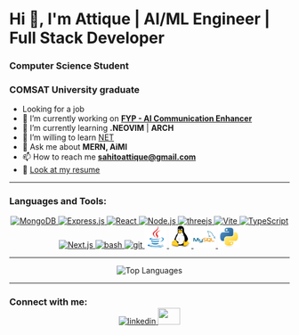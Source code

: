 # Hi 👋, I'm Attique | AI/ML Engineer | Full Stack Developer

### Computer Science Student

### COMSAT University graduate
- Looking for a job
- 🔭 I’m currently working on [**FYP - AI Communication Enhancer**]('')
- 🌱 I’m currently learning **.NEOVIM** | **ARCH**
- 🤝 I’m willing to learn [NET](https://dotnet.microsoft.com/en-us/)
- 💬 Ask me about **MERN, AiMl**
- 📫 How to reach me [**sahitoattique@gmail.com**](mailto:sahitoattique@gmail.com)
- 📄 [Look at my resume](https://docs.google.com/document/d/1lqAmidZyoQNcMgomlAnSbVO5Ca8q54Dk/edit?usp=sharing&ouid=105369342806885158011&rtpof=true&sd=true)

<!-- - ⚡ Fun fact **I love briyani ❤️❤️** -->

---

### Languages and Tools:

<p align="center">
  <a href="https://www.mongodb.com/" target="_blank" rel="noreferrer">
    <img src="https://www.vectorlogo.zone/logos/mongodb/mongodb-icon.svg" alt="MongoDB" width="40" height="40"/>
  </a>
  <a href="https://expressjs.com/" target="_blank" rel="noreferrer">
    <img src="https://www.vectorlogo.zone/logos/expressjs/expressjs-icon.svg" alt="Express.js" width="40" height="40"/>
  </a>
  <a href="https://reactjs.org/" target="_blank" rel="noreferrer">
    <img src="https://www.vectorlogo.zone/logos/reactjs/reactjs-icon.svg" alt="React" width="40" height="40"/>
  </a>
  <a href="https://nodejs.org/" target="_blank" rel="noreferrer">
    <img src="https://www.vectorlogo.zone/logos/nodejs/nodejs-icon.svg" alt="Node.js" width="40" height="40"/>
  </a>
  <a href="https://threejs.org/" target="_blank" rel="noreferrer">
    <img alt="threejs" width="40" height="40" src="https://cdn.jsdelivr.net/gh/devicons/devicon@latest/icons/threejs/threejs-original.svg" />
  </a>
  <a href="https://vitejs.dev/" target="_blank" rel="noreferrer">
    <img src="https://vitejs.dev/logo.svg" alt="Vite" width="40" height="40"/>
  </a>
  <a href="https://www.typescriptlang.org/" target="_blank" rel="noreferrer">
    <img src="https://www.vectorlogo.zone/logos/typescriptlang/typescriptlang-icon.svg" alt="TypeScript" width="40" height="40"/>
  </a>
  <a href="https://nextjs.org/" target="_blank" rel="noreferrer">
    <img src="https://www.vectorlogo.zone/logos/vercel/vercel-icon.svg" alt="Next.js" width="40" height="40"/>
  </a>
  <a href="https://www.gnu.org/software/bash/" target="_blank" rel="noreferrer"> 
    <img src="https://www.vectorlogo.zone/logos/gnu_bash/gnu_bash-icon.svg" alt="bash" width="40" height="40"/> 
  </a> 
  <a href="https://git-scm.com/" target="_blank" rel="noreferrer"> 
    <img src="https://www.vectorlogo.zone/logos/git-scm/git-scm-icon.svg" alt="git" width="40" height="40"/> 
  </a> 
  <a href="https://www.java.com" target="_blank" rel="noreferrer"> 
    <img src="https://raw.githubusercontent.com/devicons/devicon/master/icons/java/java-original.svg" alt="java" width="40" height="40"/> 
  </a> 
  <a href="https://www.linux.org/" target="_blank" rel="noreferrer"> 
    <img src="https://raw.githubusercontent.com/devicons/devicon/master/icons/linux/linux-original.svg" alt="linux" width="40" height="40"/> 
  </a> 
  <a href="https://www.mysql.com/" target="_blank" rel="noreferrer"> 
    <img src="https://raw.githubusercontent.com/devicons/devicon/master/icons/mysql/mysql-original-wordmark.svg" alt="mysql" width="40" height="40"/> 
  </a> 
  <a href="https://www.python.org" target="_blank" rel="noreferrer"> 
    <img src="https://raw.githubusercontent.com/devicons/devicon/master/icons/python/python-original.svg" alt="python" width="40" height="40"/> 
  </a> 
</p>

---

<div align="center">
  <img src="https://github-readme-stats.vercel.app/api/top-langs/?username=bluseel&layout=compact&theme=radical&hide=jupyter%20notebook" alt="Top Languages" />
</div>

---

### Connect with me:

<div align="center">
  <a href="https://www.linkedin.com/in/attique-sahito/">
    <img alt="linkedin" height="30" width="40" src="https://cdn.jsdelivr.net/gh/devicons/devicon@latest/icons/linkedin/linkedin-original.svg" />
  </a>
  
  <a href="mailto:sahitoattique@gmail.com">
    <img align="center" style="margin-top:-20px" src="https://www.vectorlogo.zone/logos/gmail/gmail-icon.svg" height="30" width="40" />
  </a>
</div>
